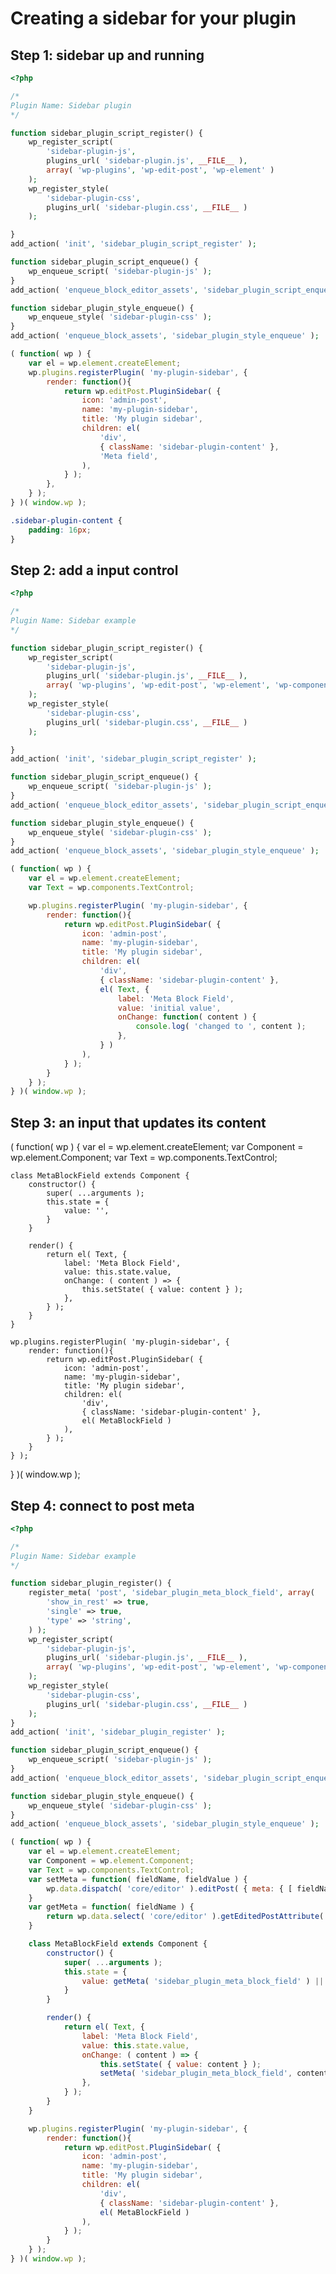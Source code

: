 # Creating a sidebar for your plugin

## Step 1: sidebar up and running

```php
<?php

/*
Plugin Name: Sidebar plugin
*/

function sidebar_plugin_script_register() {
	wp_register_script(
		'sidebar-plugin-js',
		plugins_url( 'sidebar-plugin.js', __FILE__ ),
		array( 'wp-plugins', 'wp-edit-post', 'wp-element' )
	);
	wp_register_style(
		'sidebar-plugin-css',
		plugins_url( 'sidebar-plugin.css', __FILE__ )
	);

}
add_action( 'init', 'sidebar_plugin_script_register' );

function sidebar_plugin_script_enqueue() {
	wp_enqueue_script( 'sidebar-plugin-js' );
}
add_action( 'enqueue_block_editor_assets', 'sidebar_plugin_script_enqueue' );

function sidebar_plugin_style_enqueue() {
	wp_enqueue_style( 'sidebar-plugin-css' );
}
add_action( 'enqueue_block_assets', 'sidebar_plugin_style_enqueue' );
```

```js
( function( wp ) {
	var el = wp.element.createElement;
	wp.plugins.registerPlugin( 'my-plugin-sidebar', {
		render: function(){
			return wp.editPost.PluginSidebar( {
				icon: 'admin-post',
				name: 'my-plugin-sidebar',
				title: 'My plugin sidebar',
				children: el(
					'div',
					{ className: 'sidebar-plugin-content' },
					'Meta field',
				),
			} );
		},
	} );
} )( window.wp );
```

```css
.sidebar-plugin-content {
	padding: 16px;
}
```

## Step 2: add a input control

```php
<?php

/*
Plugin Name: Sidebar example
*/

function sidebar_plugin_script_register() {
	wp_register_script(
		'sidebar-plugin-js',
		plugins_url( 'sidebar-plugin.js', __FILE__ ),
		array( 'wp-plugins', 'wp-edit-post', 'wp-element', 'wp-components' )
	);
	wp_register_style(
		'sidebar-plugin-css',
		plugins_url( 'sidebar-plugin.css', __FILE__ )
	);

}
add_action( 'init', 'sidebar_plugin_script_register' );

function sidebar_plugin_script_enqueue() {
	wp_enqueue_script( 'sidebar-plugin-js' );
}
add_action( 'enqueue_block_editor_assets', 'sidebar_plugin_script_enqueue' );

function sidebar_plugin_style_enqueue() {
	wp_enqueue_style( 'sidebar-plugin-css' );
}
add_action( 'enqueue_block_assets', 'sidebar_plugin_style_enqueue' );
```

```js
( function( wp ) {
	var el = wp.element.createElement;
	var Text = wp.components.TextControl;

	wp.plugins.registerPlugin( 'my-plugin-sidebar', {
		render: function(){
			return wp.editPost.PluginSidebar( {
				icon: 'admin-post',
				name: 'my-plugin-sidebar',
				title: 'My plugin sidebar',
				children: el(
					'div',
					{ className: 'sidebar-plugin-content' },
					el( Text, {
						label: 'Meta Block Field',
						value: 'initial value',
						onChange: function( content ) {
							console.log( 'changed to ', content );
						},
					} )
				),
			} );
		}
	} );
} )( window.wp );
```

## Step 3: an input that updates its content

( function( wp ) {
	var el = wp.element.createElement;
	var Component = wp.element.Component;
	var Text = wp.components.TextControl;

	class MetaBlockField extends Component {
		constructor() {
			super( ...arguments );
			this.state = {
				value: '',
			}
		}

		render() {
			return el( Text, {
				label: 'Meta Block Field',
				value: this.state.value,
				onChange: ( content ) => {
					this.setState( { value: content } );
				},
			} );
		}
	}

	wp.plugins.registerPlugin( 'my-plugin-sidebar', {
		render: function(){
			return wp.editPost.PluginSidebar( {
				icon: 'admin-post',
				name: 'my-plugin-sidebar',
				title: 'My plugin sidebar',
				children: el(
					'div',
					{ className: 'sidebar-plugin-content' },
					el( MetaBlockField )
				),
			} );
		}
	} );
} )( window.wp );

## Step 4: connect to post meta

```php
<?php

/*
Plugin Name: Sidebar example
*/

function sidebar_plugin_register() {
	register_meta( 'post', 'sidebar_plugin_meta_block_field', array(
		'show_in_rest' => true,
		'single' => true,
		'type' => 'string',
	) );
	wp_register_script(
		'sidebar-plugin-js',
		plugins_url( 'sidebar-plugin.js', __FILE__ ),
		array( 'wp-plugins', 'wp-edit-post', 'wp-element', 'wp-components', 'wp-data' )
	);
	wp_register_style(
		'sidebar-plugin-css',
		plugins_url( 'sidebar-plugin.css', __FILE__ )
	);
}
add_action( 'init', 'sidebar_plugin_register' );

function sidebar_plugin_script_enqueue() {
	wp_enqueue_script( 'sidebar-plugin-js' );
}
add_action( 'enqueue_block_editor_assets', 'sidebar_plugin_script_enqueue' );

function sidebar_plugin_style_enqueue() {
	wp_enqueue_style( 'sidebar-plugin-css' );
}
add_action( 'enqueue_block_assets', 'sidebar_plugin_style_enqueue' );
```

```js
( function( wp ) {
	var el = wp.element.createElement;
	var Component = wp.element.Component;
	var Text = wp.components.TextControl;
	var setMeta = function( fieldName, fieldValue ) {
		wp.data.dispatch( 'core/editor' ).editPost( { meta: { [ fieldName ] : fieldValue } } );
	}
	var getMeta = function( fieldName ) {
		return wp.data.select( 'core/editor' ).getEditedPostAttribute( 'meta' )[ fieldName ];
	}

	class MetaBlockField extends Component {
		constructor() {
			super( ...arguments );
			this.state = {
				value: getMeta( 'sidebar_plugin_meta_block_field' ) || '',
			}
		}

		render() {
			return el( Text, {
				label: 'Meta Block Field',
				value: this.state.value,
				onChange: ( content ) => {
					this.setState( { value: content } );
					setMeta( 'sidebar_plugin_meta_block_field', content );
				},
			} );
		}
	}

	wp.plugins.registerPlugin( 'my-plugin-sidebar', {
		render: function(){
			return wp.editPost.PluginSidebar( {
				icon: 'admin-post',
				name: 'my-plugin-sidebar',
				title: 'My plugin sidebar',
				children: el(
					'div',
					{ className: 'sidebar-plugin-content' },
					el( MetaBlockField )
				),
			} );
		}
	} );
} )( window.wp );
```
